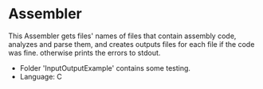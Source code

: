 # Assembler
  This Assembler gets files' names of files that contain assembly code, analyzes and parse them, and creates outputs files for each file if the code was fine.
  otherwise prints the errors to stdout.
  
  * Folder 'InputOutputExample' contains some testing.
  * Language: C
